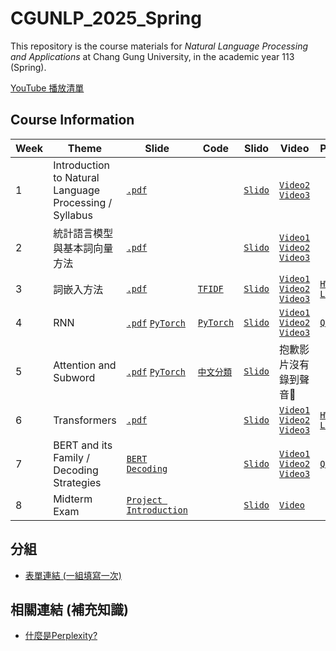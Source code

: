 # CGUNLP_2025_Spring

This repository is the course materials for *Natural Language Processing and Applications* at Chang Gung University, in the academic year 113 (Spring).

[YouTube 播放清單](https://youtube.com/playlist?list=PL0bwsTyVtLVyaEYVZv2gCNIxxNg9u7mL0&si=Z3kGKagh8NobWc1W)

## Course Information
| Week | Theme | Slide | Code | Slido | Video | Practice |
| --- | --- | --- | --- | --- | --- | --- |
|1| Introduction to Natural Language Processing / Syllabus | [`.pdf`](./slides/NLP_intro_0217.pdf) | | [`Slido`](https://app.sli.do/event/pd5eZF7FvAQzuCXz7D46wQ) | [`Video2`](https://youtu.be/9voHhRK1W1U) [`Video3`](https://youtu.be/ux8onH0wmCU) |
|2| 統計語言模型與基本詞向量方法 | [`.pdf`](./slides/statistical_0224.pdf) | |[`Slido`](https://app.sli.do/event/c93VZGKnEh3BxXzckHypMY) | [`Video1`](https://youtu.be/acmtH0k0n1k) [`Video2`](https://youtu.be/qrmrZYpvQmk) [`Video3`](https://youtu.be/CXNzGj56of4) |
| 3 | 詞嵌入方法 | [`.pdf`](./slides/word2vec_0303.pdf) | [`TFIDF`](./Supplementary/TFIDF) | [`Slido`](https://app.sli.do/event/5Pty6pctAniYZQGirUQcnt) | [`Video1`](https://youtu.be/5qz0z_Sjffs?si=6g7i8AfL0M53qAnU) [`Video2`](https://youtu.be/T3hM_zHqozI?si=vlPCtoE3Sr74z2Cv) [`Video3`](https://youtu.be/rRgQ0XVyBlk?si=sRPZdBXjsBnXfEYX) | [`HW1 Link`](https://docs.google.com/presentation/d/1fxTSUMlXLX9_gVuaFkbvInhArjbsZPZhgg7nqxalmFk/edit?usp=sharing) |
| 4 | RNN | [`.pdf`](./slides/rnn_0310.pdf) [`PyTorch`](./slides/pytorch_0310.pdf) | [`PyTorch`](./code/pytorch_tutorial.ipynb) |[`Slido`](https://app.sli.do/event/rYU6Q8eJRYXuL6QvhXB5UN) | [`Video1`](https://youtu.be/QhyqYO-NP3w) [`Video2`](https://youtu.be/0A0eA27yml0) [`Video3`](https://youtu.be/FGJSGAt_9Ks) | [`Quiz`](./quizzes/w4.md) |
| 5 | Attention and Subword | [`.pdf`](./slides/attn_subword_0317.pdf) [`PyTorch`](./slides/pytorch_modeling_0317.pdf) | [`中文分類`](./code/NN_中文文本分類.ipynb) |[`Slido`](https://app.sli.do/event/9x1SLTu8JzeXof41hAqvtR) | 抱歉影片沒有錄到聲音🧎 |
| 6 | Transformers | [`.pdf`](./slides/transformers_0324.pdf) |  |[`Slido`](https://app.sli.do/event/kS3DXPQiCZRE7ibVwgZKy4) | [`Video1`](https://youtu.be/qt_-3EMEcBQ?si=yA6mGA-sD4l_lvoM) [`Video2`](https://youtu.be/hyw_yg5gNJc) [`Video3`](https://youtu.be/UmIoUHLArTc) | [`HW2 Link`](https://docs.google.com/presentation/d/18gotfkUzPmb4M-HxiRX2qi_m9et-SWtSp2Gt3r5Krfk/edit?usp=sharing)|
| 7 | BERT and its Family / Decoding Strategies | [`BERT`](./slides/bert_and_family_0331.pdf) [`Decoding`](./slides/decoding.pdf)| | [`Slido`](https://app.sli.do/event/9gcGDu93J9rFY1s5xvoFEX) | [`Video1`](https://youtu.be/WiEWBQJ46nA) [`Video2`](https://youtu.be/ktnUrTik_ps) [`Video3`](https://youtu.be/4WOiFqKnWXc) | [`Quiz`](./quizzes/w7.md) |
| 8 | Midterm Exam | [`Project Introduction`](./slides/projects_0407.pdf)| | [`Slido`](https://app.sli.do/event/xeUDohzq9CjnDRkF76dmaK) | [`Video`](https://youtu.be/Z9uEWEShZ2Y)  |  |



## 分組
- [表單連結 (一組填寫一次)](https://docs.google.com/forms/d/e/1FAIpQLSf_T46q5aIUokf6e5m9EGnB6OWCoWA4UKDRQx4W14y0vog59g/viewform?usp=sharing)

## 相關連結 (補充知識)
- [什麼是Perplexity?](https://mp.weixin.qq.com/s?__biz=MzkyOTY4Mjc4MQ==&mid=2247483766&idx=1&sn=56563281557b6f58feacb935eb6a872a&chksm=c2048544f5730c52cf2bf4c9ed60ac0a21793bacdddc4d63b481d4aa887bc6a838fecf0b6cc7&token=607452854&lang=zh_CN#rds)
